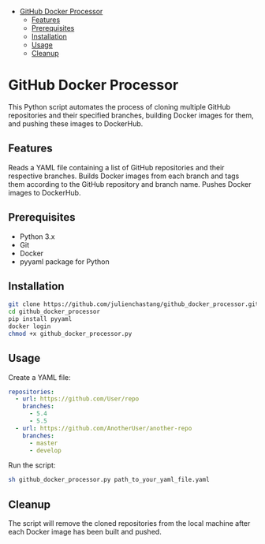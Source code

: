 - [GitHub Docker Processor](#h-B0FEE104)
  - [Features](#h-B46BEB64)
  - [Prerequisites](#h-3479049B)
  - [Installation](#h-37BEA592)
  - [Usage](#h-3A9FCC1E)
  - [Cleanup](#h-CF21FF2B)



<a id="h-B0FEE104"></a>

# GitHub Docker Processor

This Python script automates the process of cloning multiple GitHub repositories and their specified branches, building Docker images for them, and pushing these images to DockerHub.


<a id="h-B46BEB64"></a>

## Features

Reads a YAML file containing a list of GitHub repositories and their respective branches. Builds Docker images from each branch and tags them according to the GitHub repository and branch name. Pushes Docker images to DockerHub.


<a id="h-3479049B"></a>

## Prerequisites

-   Python 3.x
-   Git
-   Docker
-   pyyaml package for Python


<a id="h-37BEA592"></a>

## Installation

```sh
git clone https://github.com/julienchastang/github_docker_processor.git
cd github_docker_processor
pip install pyyaml
docker login
chmod +x github_docker_processor.py
```


<a id="h-3A9FCC1E"></a>

## Usage

Create a YAML file:

```yaml
repositories:
  - url: https://github.com/User/repo
    branches:
      - 5.4
      - 5.5
  - url: https://github.com/AnotherUser/another-repo
    branches:
      - master
      - develop
```

Run the script:

```sh
sh github_docker_processor.py path_to_your_yaml_file.yaml
```


<a id="h-CF21FF2B"></a>

## Cleanup

The script will remove the cloned repositories from the local machine after each Docker image has been built and pushed.